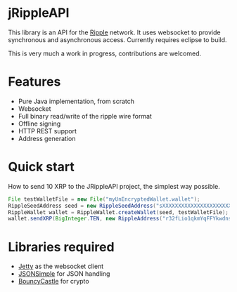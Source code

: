 jRippleAPI
==========

This library is an API for the [Ripple](http://ripple.com/)  network. It uses websocket to provide synchronous and asynchronous access. Currently requires eclipse to build.

This is very much a work in progress, contributions are welcomed.

Features
==
* Pure Java implementation, from scratch
* Websocket
* Full binary read/write of the ripple wire format
* Offline signing
* HTTP REST support
* Address generation


Quick start
==
How to send 10 XRP to the JRippleAPI project, the simplest way possible.
```java
File testWalletFile = new File("myUnEncryptedWallet.wallet");
RippleSeedAddress seed = new RippleSeedAddress("sXXXXXXXXXXXXXXXXXXXXXXXXXXXX");
RippleWallet wallet = RippleWallet.createWallet(seed, testWalletFile);
wallet.sendXRP(BigInteger.TEN, new RippleAddress("r32fLio1qkmYqFFYkwdnsaVN7cxBwkW4cT"));
```

Libraries required
==
*  [Jetty](http://www.eclipse.org/jetty/) as the websocket client
*  [JSONSimple](https://code.google.com/p/json-simple/) for JSON handling
*  [BouncyCastle](http://www.bouncycastle.org/) for crypto
